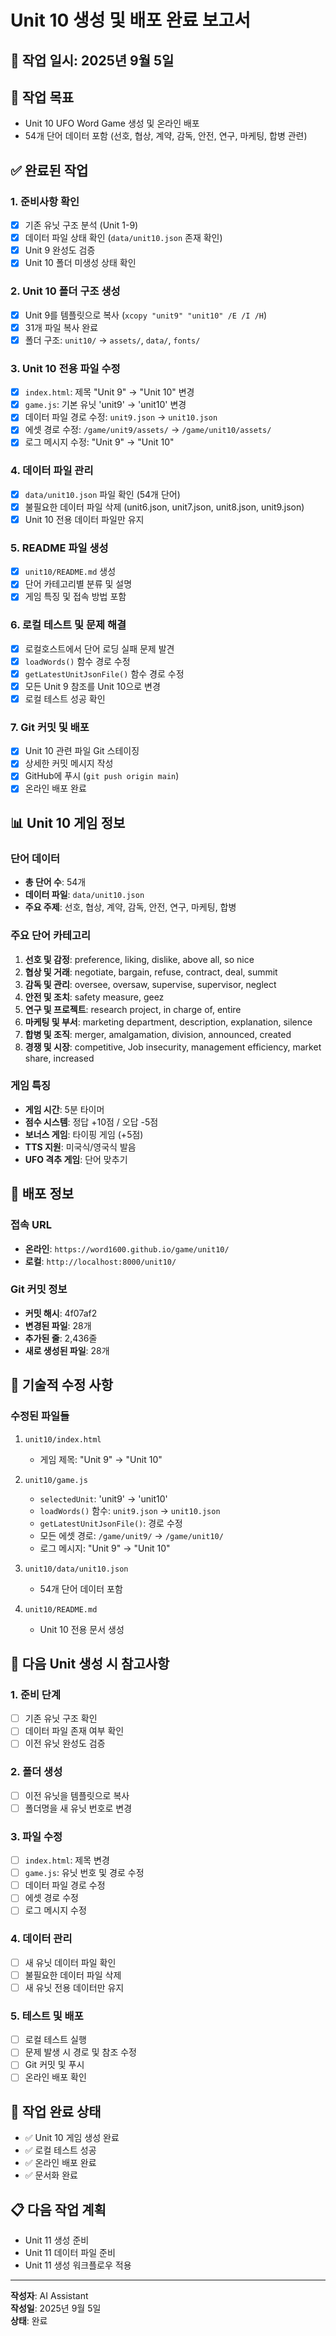 # Unit 10 생성 및 배포 완료 보고서

## 📅 **작업 일시**: 2025년 9월 5일

## 🎯 **작업 목표**
- Unit 10 UFO Word Game 생성 및 온라인 배포
- 54개 단어 데이터 포함 (선호, 협상, 계약, 감독, 안전, 연구, 마케팅, 합병 관련)

## ✅ **완료된 작업**

### 1. **준비사항 확인**
- [x] 기존 유닛 구조 분석 (Unit 1-9)
- [x] 데이터 파일 상태 확인 (`data/unit10.json` 존재 확인)
- [x] Unit 9 완성도 검증
- [x] Unit 10 폴더 미생성 상태 확인

### 2. **Unit 10 폴더 구조 생성**
- [x] Unit 9를 템플릿으로 복사 (`xcopy "unit9" "unit10" /E /I /H`)
- [x] 31개 파일 복사 완료
- [x] 폴더 구조: `unit10/` → `assets/`, `data/`, `fonts/`

### 3. **Unit 10 전용 파일 수정**
- [x] `index.html`: 제목 "Unit 9" → "Unit 10" 변경
- [x] `game.js`: 기본 유닛 'unit9' → 'unit10' 변경
- [x] 데이터 파일 경로 수정: `unit9.json` → `unit10.json`
- [x] 에셋 경로 수정: `/game/unit9/assets/` → `/game/unit10/assets/`
- [x] 로그 메시지 수정: "Unit 9" → "Unit 10"

### 4. **데이터 파일 관리**
- [x] `data/unit10.json` 파일 확인 (54개 단어)
- [x] 불필요한 데이터 파일 삭제 (unit6.json, unit7.json, unit8.json, unit9.json)
- [x] Unit 10 전용 데이터 파일만 유지

### 5. **README 파일 생성**
- [x] `unit10/README.md` 생성
- [x] 단어 카테고리별 분류 및 설명
- [x] 게임 특징 및 접속 방법 포함

### 6. **로컬 테스트 및 문제 해결**
- [x] 로컬호스트에서 단어 로딩 실패 문제 발견
- [x] `loadWords()` 함수 경로 수정
- [x] `getLatestUnitJsonFile()` 함수 경로 수정
- [x] 모든 Unit 9 참조를 Unit 10으로 변경
- [x] 로컬 테스트 성공 확인

### 7. **Git 커밋 및 배포**
- [x] Unit 10 관련 파일 Git 스테이징
- [x] 상세한 커밋 메시지 작성
- [x] GitHub에 푸시 (`git push origin main`)
- [x] 온라인 배포 완료

## 📊 **Unit 10 게임 정보**

### **단어 데이터**
- **총 단어 수**: 54개
- **데이터 파일**: `data/unit10.json`
- **주요 주제**: 선호, 협상, 계약, 감독, 안전, 연구, 마케팅, 합병

### **주요 단어 카테고리**
1. **선호 및 감정**: preference, liking, dislike, above all, so nice
2. **협상 및 거래**: negotiate, bargain, refuse, contract, deal, summit
3. **감독 및 관리**: oversee, oversaw, supervise, supervisor, neglect
4. **안전 및 조치**: safety measure, geez
5. **연구 및 프로젝트**: research project, in charge of, entire
6. **마케팅 및 부서**: marketing department, description, explanation, silence
7. **합병 및 조직**: merger, amalgamation, division, announced, created
8. **경쟁 및 시장**: competitive, Job insecurity, management efficiency, market share, increased

### **게임 특징**
- **게임 시간**: 5분 타이머
- **점수 시스템**: 정답 +10점 / 오답 -5점
- **보너스 게임**: 타이핑 게임 (+5점)
- **TTS 지원**: 미국식/영국식 발음
- **UFO 격추 게임**: 단어 맞추기

## 🚀 **배포 정보**

### **접속 URL**
- **온라인**: `https://word1600.github.io/game/unit10/`
- **로컬**: `http://localhost:8000/unit10/`

### **Git 커밋 정보**
- **커밋 해시**: 4f07af2
- **변경된 파일**: 28개
- **추가된 줄**: 2,436줄
- **새로 생성된 파일**: 28개

## 🔧 **기술적 수정 사항**

### **수정된 파일들**
1. `unit10/index.html`
   - 게임 제목: "Unit 9" → "Unit 10"

2. `unit10/game.js`
   - `selectedUnit`: 'unit9' → 'unit10'
   - `loadWords()` 함수: `unit9.json` → `unit10.json`
   - `getLatestUnitJsonFile()`: 경로 수정
   - 모든 에셋 경로: `/game/unit9/` → `/game/unit10/`
   - 로그 메시지: "Unit 9" → "Unit 10"

3. `unit10/data/unit10.json`
   - 54개 단어 데이터 포함

4. `unit10/README.md`
   - Unit 10 전용 문서 생성

## 📝 **다음 Unit 생성 시 참고사항**

### **1. 준비 단계**
- [ ] 기존 유닛 구조 확인
- [ ] 데이터 파일 존재 여부 확인
- [ ] 이전 유닛 완성도 검증

### **2. 폴더 생성**
- [ ] 이전 유닛을 템플릿으로 복사
- [ ] 폴더명을 새 유닛 번호로 변경

### **3. 파일 수정**
- [ ] `index.html`: 제목 변경
- [ ] `game.js`: 유닛 번호 및 경로 수정
- [ ] 데이터 파일 경로 수정
- [ ] 에셋 경로 수정
- [ ] 로그 메시지 수정

### **4. 데이터 관리**
- [ ] 새 유닛 데이터 파일 확인
- [ ] 불필요한 데이터 파일 삭제
- [ ] 새 유닛 전용 데이터만 유지

### **5. 테스트 및 배포**
- [ ] 로컬 테스트 실행
- [ ] 문제 발생 시 경로 및 참조 수정
- [ ] Git 커밋 및 푸시
- [ ] 온라인 배포 확인

## 🎉 **작업 완료 상태**
- ✅ Unit 10 게임 생성 완료
- ✅ 로컬 테스트 성공
- ✅ 온라인 배포 완료
- ✅ 문서화 완료

## 📋 **다음 작업 계획**
- Unit 11 생성 준비
- Unit 11 데이터 파일 준비
- Unit 11 생성 워크플로우 적용

---
**작성자**: AI Assistant  
**작성일**: 2025년 9월 5일  
**상태**: 완료




















